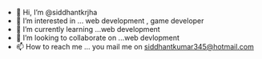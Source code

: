 - 👋 Hi, I’m @siddhantkrjha
- 👀 I’m interested in ... web development , game developer
- 🌱 I’m currently learning ...web development
- 💞️ I’m looking to collaborate on ...web devlopment 
- 📫 How to reach me ... you mail me on siddhantkumar345@hotmail.com

<!---
siddhantkrjha/siddhantkrjha is a ✨ special ✨ repository because its `README.md` (this file) appears on your GitHub profile.
You can click the Preview link to take a look at your changes.
--->
